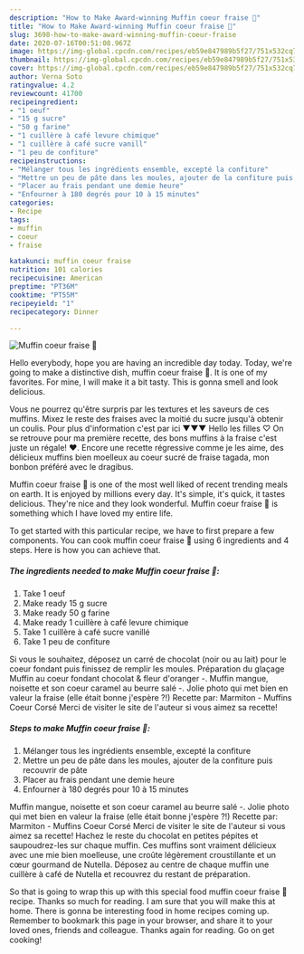 ```yaml
---
description: "How to Make Award-winning Muffin coeur fraise 🍓"
title: "How to Make Award-winning Muffin coeur fraise 🍓"
slug: 3698-how-to-make-award-winning-muffin-coeur-fraise
date: 2020-07-16T00:51:08.967Z
image: https://img-global.cpcdn.com/recipes/eb59e847989b5f27/751x532cq70/muffin-coeur-fraise-🍓-photo-principale-de-la-recette.jpg
thumbnail: https://img-global.cpcdn.com/recipes/eb59e847989b5f27/751x532cq70/muffin-coeur-fraise-🍓-photo-principale-de-la-recette.jpg
cover: https://img-global.cpcdn.com/recipes/eb59e847989b5f27/751x532cq70/muffin-coeur-fraise-🍓-photo-principale-de-la-recette.jpg
author: Verna Soto
ratingvalue: 4.2
reviewcount: 41700
recipeingredient:
- "1 oeuf"
- "15 g sucre"
- "50 g farine"
- "1 cuillère à café levure chimique"
- "1 cuillère à café sucre vanill"
- "1 peu de confiture"
recipeinstructions:
- "Mélanger tous les ingrédients ensemble, excepté la confiture"
- "Mettre un peu de pâte dans les moules, ajouter de la confiture puis recouvrir de pâte"
- "Placer au frais pendant une demie heure"
- "Enfourner à 180 degrés pour 10 à 15 minutes"
categories:
- Recipe
tags:
- muffin
- coeur
- fraise

katakunci: muffin coeur fraise 
nutrition: 101 calories
recipecuisine: American
preptime: "PT36M"
cooktime: "PT55M"
recipeyield: "1"
recipecategory: Dinner

---
```



![Muffin coeur fraise 🍓](https://img-global.cpcdn.com/recipes/eb59e847989b5f27/751x532cq70/muffin-coeur-fraise-🍓-photo-principale-de-la-recette.jpg)

Hello everybody, hope you are having an incredible day today. Today, we're going to make a distinctive dish, muffin coeur fraise 🍓. It is one of my favorites. For mine, I will make it a bit tasty. This is gonna smell and look delicious.

Vous ne pourrez qu&#39;être surpris par les textures et les saveurs de ces muffins. Mixez le reste des fraises avec la moitié du sucre jusqu&#39;à obtenir un coulis. Pour plus d&#39;information c&#39;est par ici ▼▼▼ Hello les filles ♡ On se retrouve pour ma première recette, des bons muffins à la fraise c&#39;est juste un régale! ❤. Encore une recette régressive comme je les aime, des délicieux muffins bien moelleux au coeur sucré de fraise tagada, mon bonbon préféré avec le dragibus.

Muffin coeur fraise 🍓 is one of the most well liked of recent trending meals on earth. It is enjoyed by millions every day. It's simple, it's quick, it tastes delicious. They're nice and they look wonderful. Muffin coeur fraise 🍓 is something which I have loved my entire life.


To get started with this particular recipe, we have to first prepare a few components. You can cook muffin coeur fraise 🍓 using 6 ingredients and 4 steps. Here is how you can achieve that.

<!--inarticleads1-->

##### The ingredients needed to make Muffin coeur fraise 🍓:

1. Take 1 oeuf
1. Make ready 15 g sucre
1. Make ready 50 g farine
1. Make ready 1 cuillère à café levure chimique
1. Take 1 cuillère à café sucre vanillé
1. Take 1 peu de confiture


Si vous le souhaitez, déposez un carré de chocolat (noir ou au lait) pour le coeur fondant puis finissez de remplir les moules. Préparation du glaçage  Muffin au coeur fondant chocolat &amp; fleur d&#39;oranger -. Muffin mangue, noisette et son coeur caramel au beurre salé -. Jolie photo qui met bien en valeur la fraise (elle était bonne j&#39;espère ?!) Recette par: Marmiton - Muffins Coeur Corsé Merci de visiter le site de l&#39;auteur si vous aimez sa recette! 

<!--inarticleads2-->

##### Steps to make Muffin coeur fraise 🍓:

1. Mélanger tous les ingrédients ensemble, excepté la confiture
1. Mettre un peu de pâte dans les moules, ajouter de la confiture puis recouvrir de pâte
1. Placer au frais pendant une demie heure
1. Enfourner à 180 degrés pour 10 à 15 minutes


Muffin mangue, noisette et son coeur caramel au beurre salé -. Jolie photo qui met bien en valeur la fraise (elle était bonne j&#39;espère ?!) Recette par: Marmiton - Muffins Coeur Corsé Merci de visiter le site de l&#39;auteur si vous aimez sa recette! Hachez le reste du chocolat en petites pépites et saupoudrez-les sur chaque muffin. Ces muffins sont vraiment délicieux avec une mie bien moelleuse, une croûte légèrement croustillante et un cœur gourmand de Nutella. Déposez au centre de chaque muffin une cuillère à café de Nutella et recouvrez du restant de préparation. 

So that is going to wrap this up with this special food muffin coeur fraise 🍓 recipe. Thanks so much for reading. I am sure that you will make this at home. There is gonna be interesting food in home recipes coming up. Remember to bookmark this page in your browser, and share it to your loved ones, friends and colleague. Thanks again for reading. Go on get cooking!
